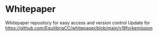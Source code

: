 # Whitepaper
Whitepaper repository for easy access and version control 
Update for https://github.com/EquilibriaCC/whitepaper/blob/main/v18forkemission
